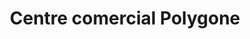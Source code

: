 ---
title: "Centre comercial Polygone"
url: /marcory/centre-comercial-polygone/
shop: centre commercial
---